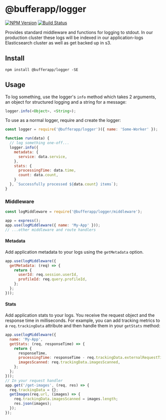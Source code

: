 # @bufferapp/logger

[![NPM Version](https://img.shields.io/npm/v/@bufferapp/logger.svg)](https://www.npmjs.com/package/@bufferapp/logger)
[![Build Status](https://travis-ci.org/bufferapp/buffer-js-logger.svg?branch=master)](https://travis-ci.org/bufferapp/buffer-js-logger)

Provides standard middleware and functions for logging to stdout. In our production cluster these
logs will be indexed in our application-logs Elasticsearch cluster as well as get backed up in s3.

## Install

```
npm install @bufferapp/logger -SE
```

## Usage

To log something, use the logger's `info` method which takes 2 arguments, an object for
structured logging and a string for a message:

```js
logger.info(<Object>, <String>);
```

To use as a normal logger, require and create the logger:

```js
const logger = require('@bufferapp/logger')({ name: 'Some-Worker' });

function run(data) {
  // log something one-off...
  logger.info({
    metadata: {
      service: data.service,
    },
    stats: {
      processingTime: data.time,
      count: data.count,
    }
  }, `Successfully processed ${data.count} items`);
}
```

### Middleware

```js
const logMiddleware = require('@bufferapp/logger/middleware');

app = express();
app.use(logMiddleware({ name: 'My-App' }));
// ...other middleware and route handlers
```

#### Metadata

Add application metadata to your logs using the `getMetadata` option.

```js
app.use(logMiddleware({
  getMetadata: (req) => {
    return {
      userId: req.session.userId,
      profileId: req.query.profileId,
    };
  };
}));
```

#### Stats

Add application stats to your logs. You receive the request object and the response time in
milliseconds. For example, you can add tracking metrics to a `req.trackingData` attribute and
then handle them in your `getStats` method:

```js
app.use(logMiddleware({
  name: 'My-App',
  getStats: (req, responseTime) => {
    return {
      responseTime,
      processingTime: responseTime - req.trackingData.externalRequestTime,
      imagesScanned: req.trackingData.imagesScanned,
    };
  };
}));
// In your request handler
app.get('/get-images', (req, res) => {
  req.trackingData = {};
  getImages(req.url, (images) => {
    req.trackingData.imagesScanned = images.length;
    res.json(images);
  });
});
```
